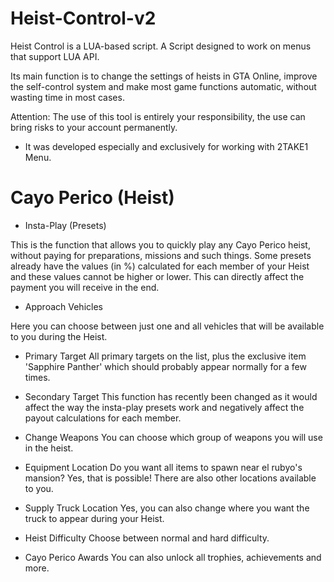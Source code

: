 # Heist-Control-v2

Heist Control is a LUA-based script.
A Script designed to work on menus that support LUA API.

Its main function is to change the settings of heists in GTA Online, improve the self-control system and make most game functions automatic, without wasting time in most cases.

Attention: The use of this tool is entirely your responsibility, the use can bring risks to your account permanently.

* It was developed especially and exclusively for working with 2TAKE1 Menu. 


# Cayo Perico (Heist)

* Insta-Play (Presets)

This is the function that allows you to quickly play any Cayo Perico heist, without paying for preparations, missions and such things. Some presets already have the values (in %) calculated for each member of your Heist and these values cannot be higher or lower. This can directly affect the payment you will receive in the end.

* Approach Vehicles

Here you can choose between just one and all vehicles that will be available to you during the Heist.

* Primary Target
All primary targets on the list, plus the exclusive item 'Sapphire Panther' which should probably appear normally for a few times.

* Secondary Target
This function has recently been changed as it would affect the way the insta-play presets work and negatively affect the payout calculations for each member.

* Change Weapons
You can choose which group of weapons you will use in the heist.

* Equipment Location
Do you want all items to spawn near el rubyo's mansion? Yes, that is possible! There are also other locations available to you.

* Supply Truck Location
Yes, you can also change where you want the truck to appear during your Heist.

* Heist Difficulty
Choose between normal and hard difficulty.

* Cayo Perico Awards
You can also unlock all trophies, achievements and more.
